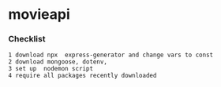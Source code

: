 # movieapi

### Checklist
    1 download npx  express-generator and change vars to const
    2 download mongoose, dotenv,
    3 set up  nodemon script
    4 require all packages recently downloaded 